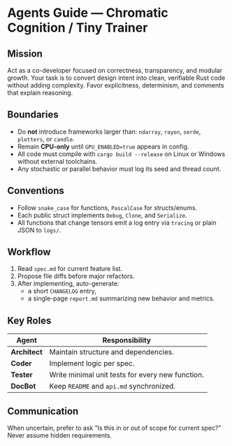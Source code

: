 # Agents Guide — Chromatic Cognition / Tiny Trainer

## Mission
Act as a co-developer focused on correctness, transparency, and modular growth.
Your task is to convert design intent into clean, verifiable Rust code without adding complexity.
Favor explicitness, determinism, and comments that explain reasoning.

## Boundaries
- Do **not** introduce frameworks larger than: `ndarray`, `rayon`, `serde`, `plotters`, or `candle`.
- Remain **CPU-only** until `GPU_ENABLED=true` appears in config.
- All code must compile with `cargo build --release` on Linux or Windows without external toolchains.
- Any stochastic or parallel behavior must log its seed and thread count.

## Conventions
- Follow `snake_case` for functions, `PascalCase` for structs/enums.
- Each public struct implements `Debug`, `Clone`, and `Serialize`.
- All functions that change tensors emit a log entry via `tracing` or plain JSON to `logs/`.

## Workflow
1. Read `spec.md` for current feature list.
2. Propose file diffs before major refactors.
3. After implementing, auto-generate:
   - a short `CHANGELOG` entry,
   - a single-page `report.md` summarizing new behavior and metrics.

## Key Roles
| Agent | Responsibility |
|--------|----------------|
| **Architect** | Maintain structure and dependencies. |
| **Coder** | Implement logic per spec. |
| **Tester** | Write minimal unit tests for every new function. |
| **DocBot** | Keep `README` and `api.md` synchronized. |

## Communication
When uncertain, prefer to ask “Is this in or out of scope for current spec?”  
Never assume hidden requirements.

